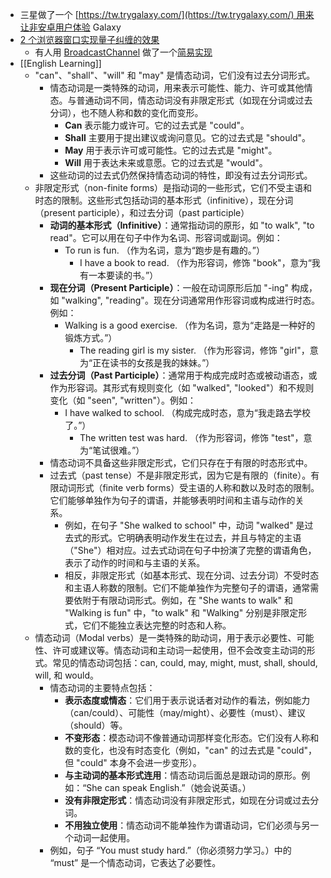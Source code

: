 - 三星做了一个 [https://tw.trygalaxy.com/](https://tw.trygalaxy.com/) 用来让非安卓用户体验 Galaxy
- [2 个浏览器窗口实现量子纠缠的效果](https://twitter.com/LinusEkenstam/status/1727357730833530954)
	- 有人用 [BroadcastChannel](https://developer.mozilla.org/en-US/docs/Web/API/Broadcast_Channel_API) 做了一个[简易实现](https://twitter.com/wangrongding/status/1727527159470903697)
- [[English Learning]]
	- "can"、"shall"、"will" 和 "may" 是情态动词，它们没有过去分词形式。
		- 情态动词是一类特殊的动词，用来表示可能性、能力、许可或其他情态。与普通动词不同，情态动词没有非限定形式（如现在分词或过去分词），也不随人称和数的变化而变形。
			- **Can** 表示能力或许可。它的过去式是 "could"。
			- **Shall** 主要用于提出建议或询问意见。它的过去式是 "should"。
			- **May** 用于表示许可或可能性。它的过去式是 "might"。
			- **Will** 用于表达未来或意愿。它的过去式是 "would"。
		- 这些动词的过去式仍然保持情态动词的特性，即没有过去分词形式。
	- 非限定形式（non-finite forms）是指动词的一些形式，它们不受主语和时态的限制。这些形式包括动词的基本形式（infinitive），现在分词（present participle），和过去分词（past participle）
		- **动词的基本形式（Infinitive）**：通常指动词的原形，如 "to walk", "to read"。它可以用在句子中作为名词、形容词或副词。例如：
			- To run is fun. （作为名词，意为“跑步是有趣的。”）
				- I have a book to read. （作为形容词，修饰 "book"，意为“我有一本要读的书。”）
		- **现在分词（Present Participle）**：一般在动词原形后加 "-ing" 构成，如 "walking", "reading"。现在分词通常用作形容词或构成进行时态。例如：
			- Walking is a good exercise. （作为名词，意为“走路是一种好的锻炼方式。”）
				- The reading girl is my sister. （作为形容词，修饰 "girl"，意为“正在读书的女孩是我的妹妹。”）
		- **过去分词（Past Participle）**：通常用于构成完成时态或被动语态，或作为形容词。其形式有规则变化（如 "walked", "looked"）和不规则变化（如 "seen", "written"）。例如：
			- I have walked to school. （构成完成时态，意为“我走路去学校了。”）
				- The written test was hard. （作为形容词，修饰 "test"，意为“笔试很难。”）
		- 情态动词不具备这些非限定形式，它们只存在于有限的时态形式中。
		- 过去式（past tense）不是非限定形式，因为它是有限的（finite）。有限动词形式（finite verb forms）受主语的人称和数以及时态的限制。它们能够单独作为句子的谓语，并能够表明时间和主语与动作的关系。
			- 例如，在句子 "She walked to school" 中，动词 "walked" 是过去式的形式。它明确表明动作发生在过去，并且与特定的主语（"She"）相对应。过去式动词在句子中扮演了完整的谓语角色，表示了动作的时间和与主语的关系。
			- 相反，非限定形式（如基本形式、现在分词、过去分词）不受时态和主语人称数的限制。它们不能单独作为完整句子的谓语，通常需要依附于有限动词形式。例如，在 "She wants to walk" 和 "Walking is fun" 中，"to walk" 和 "Walking" 分别是非限定形式，它们不能独立表达完整的时态和人称。
	- 情态动词（Modal verbs）是一类特殊的助动词，用于表示必要性、可能性、许可或建议等。情态动词和主动词一起使用，但不会改变主动词的形式。常见的情态动词包括：can, could, may, might, must, shall, should, will, 和 would。
		- 情态动词的主要特点包括：
			- **表示态度或情态**：它们用于表示说话者对动作的看法，例如能力（can/could）、可能性（may/might）、必要性（must）、建议（should）等。
			- **不变形态**：模态动词不像普通动词那样变化形态。它们没有人称和数的变化，也没有时态变化（例如，"can" 的过去式是 "could"，但 "could" 本身不会进一步变形）。
			- **与主动词的基本形式连用**：情态动词后面总是跟动词的原形。例如：“She can speak English.”（她会说英语。）
			- **没有非限定形式**：情态动词没有非限定形式，如现在分词或过去分词。
			- **不用独立使用**：情态动词不能单独作为谓语动词，它们必须与另一个动词一起使用。
		- 例如，句子 “You must study hard.”（你必须努力学习。）中的 “must” 是一个情态动词，它表达了必要性。